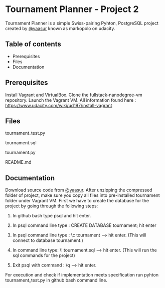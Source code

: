 # Tournament Planner - Project 2

Tournament Planner is a simple Swiss-pairing Pyhton, PostgreSQL project created by [@yaasur](https://github.com/yaasur) known as markopolo on udacity.

## Table of contents

*   Prerequisites
*   Files
*   Documentation

## Prerequisites

Install Vagrant and VirtualBox.
Clone the fullstack-nanodegree-vm repository.
Launch the Vagrant VM.
All information found here : https://www.udacity.com/wiki/ud197/install-vagrant

## Files

tournament_test.py

tournament.sql

tournament.py

README.md

## Documentation

Download source code from [@yaasur](https://github.com/yaasur/tournament). After unzipping the compressed folder of project, make sure you copy all files into pre-installed tournament folder under Vagrant VM. First we have to create the database for the project by going through the following steps:
1. In github bash type psql and hit enter.

2. In psql command line type : CREATE DATABASE tournament; hit enter
3. In psql command line type : \c tournament --> hit enter. (This will connect to database tournament.)
4. In command line type:  \i tournament.sql --> hit enter. (This will run the sql commands for the project)
5. Exit psql with command : \q --> hit enter.

For execution and check if implementation meets specification run pyhton tournament_test.py in github bash command line.